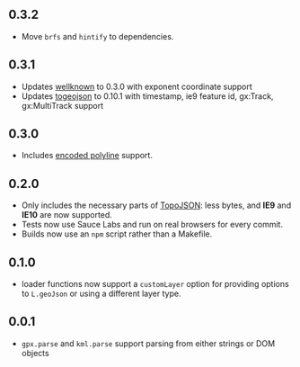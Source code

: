 ## 0.3.2

* Move `brfs` and `hintify` to dependencies.

## 0.3.1

* Updates [wellknown](https://github.com/mapbox/wellknown) to 0.3.0 with exponent coordinate support
* Updates [togeojson](https://github.com/mapbox/togeojson) to 0.10.1 with timestamp, ie9 feature id, gx:Track, gx:MultiTrack support

## 0.3.0

* Includes [encoded polyline](https://developers.google.com/maps/documentation/utilities/polylinealgorithm) support.

## 0.2.0

* Only includes the necessary parts of [TopoJSON](https://github.com/mbostock/topojson): less bytes,
  and **IE9** and **IE10** are now supported.
* Tests now use Sauce Labs and run on real browsers for every commit.
* Builds now use an `npm` script rather than a Makefile.

## 0.1.0

* loader functions now support a `customLayer` option for providing options to
  `L.geoJson` or using a different layer type.

## 0.0.1

* `gpx.parse` and `kml.parse` support parsing from either strings or DOM objects
